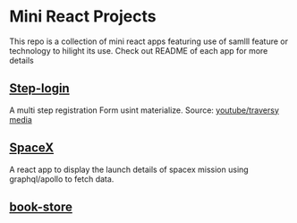 # Mini React Projects
This repo is a collection of mini react apps featuring use of samlll feature or technology to hilight its use.
Check out README of each app for more details

## [Step-login](./step-login)
A multi step registration Form usint materialize.
Source: [youtube/traversy media](https://www.youtube.com/watch?v=zT62eVxShsY)

## [SpaceX](./spacex)
A react app to display the launch details of spacex mission using graphql/apollo to fetch data.

## [book-store](/book-store/)

